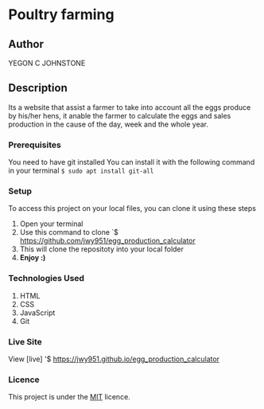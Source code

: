 # Poultry farming

## Author

YEGON C JOHNSTONE

## Description

Its a website that assist a farmer to take into account all the eggs produce by his/her hens, it anable the farmer to calculate the eggs and sales production in the cause of the day, week and the whole year. 

### Prerequisites

You need to have git installed
You can install it with the following command in your terminal
`$ sudo apt install git-all`

### Setup

To access this project on your local files, you can clone it using these steps

1. Open your terminal
1. Use this command to clone `$ https://github.com/jwy951/egg_production_calculator
1. This will clone the repositoty into your local folder
1. **Enjoy :)**

### Technologies Used

1. HTML
1. CSS
1. JavaScript
1. Git

### Live Site

View [live] '$ https://jwy951.github.io/egg_production_calculator

### Licence

This project is under the [MIT](LICENSE) licence.
